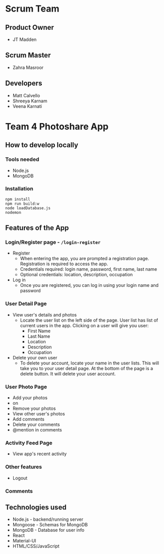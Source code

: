 # Scrum Team

## Product Owner
- JT Madden

## Scrum Master
- Zahra Masroor

## Developers
- Matt Calvello
- Shreeya Karnam
- Veena Karnati

# Team 4 Photoshare App

## How to develop locally
### Tools needed
- Node.js
- MongoDB

### Installation
```
npm install
npm run build:w
node loadDatabase.js
nodemon
```

## Features of the App
### Login/Register page - ```/login-register```
- Register
  - When entering the app, you are prompted a registration page. Registration is required to access the app.
  - Credentials required: login name, password, first name, last name
  - Optional credentials: location, description, occupation
- Log in
  - Once you are registered, you can log in using your login name and password
### User Detail Page
- View user's details and photos
  - Locate the user list on the left side of the page. User list has list of current users in the app. Clicking on a user will give you user:
    - First Name
    - Last Name
    - Location
    - Description
    - Occupation
- Delete your own user
  - To delete your account, locate your name in the user lists. This will take you to your user detail page. At the bottom of the page is a delete button. It will delete your user account.
### User Photo Page
- Add your photos
- on
- Remove your photos
- View other user's photos 
- Add comments
- Delete your comments
- @mention in comments
### Activity Feed Page
- View app's recent activity
### Other features
- Logout

### Comments


## Technologies used
- Node.js - backend/running server 
- Mongoose - Schemas for MongoDB 
- MongoDB - Database for user info 
- React 
- Material-UI 
- HTML/CSS/JavaScript



